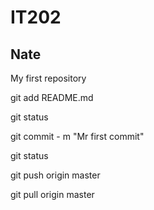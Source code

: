 # IT202
## Nate

My first repository

git add README.md

git status

git commit - m "Mr first commit"

git status

git push origin master

git pull origin master

